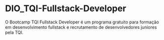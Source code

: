# DIO_TQI-Fullstack-Developer
O Bootcamp TQI Fullstack Developer é um programa gratuito para formação em desenvolvimento fullstack e recrutamento de desenvolvedores juniores pela TQI.
